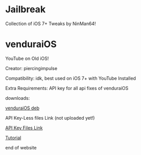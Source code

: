 # Jailbreak
Collection of iOS 7+ Tweaks by NinMan64!

# venduraiOS
YouTube on Old iOS!

Creator: piercingimpulse

Compatibility: idk, best used on iOS 7+ with YouTube Installed

Extra Requirements: API key for all api fixes of venduraiOS

downloads:

[venduraiOS deb](https://github.com/NinMan64/Jailbreak/raw/refs/heads/main/com.piercingimpulse.verduraios_0.0.2_iphoneos-arm.deb "venduraiOS")

API Key-Less files Link (not uploaded yet!)

[API Key Files Link](https://github.com/NinMan64/Jailbreak/raw/refs/heads/main/web.zip "web")

[Tutorial](https://www.google.com/url?sa=t&source=web&rct=j&opi=89978449&url=https://github.com/piercingimpulse/verduraiOS&ved=2ahUKEwin4v3m8b6PAxX9k1YBHQU4IRYQFnoECCkQAQ&usg=AOvVaw3-OnHJgTrtTlhyALdplvfk "le manual")



end of website
